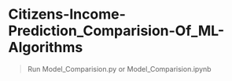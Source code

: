 # Citizens-Income-Prediction_Comparision-Of_ML-Algorithms

> Run Model_Comparision.py or Model_Comparision.ipynb

